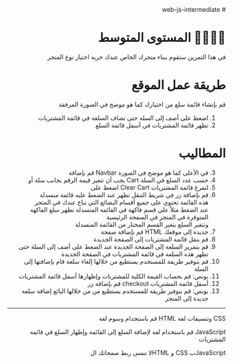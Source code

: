 <div dir="rtl">
# web-js-intermediate

# 🦸‍♀️🦸‍♂️ المستوى المتوسط

في هذا التمرين ستقوم ببناء متجرك الخاص
عندك حرية اختيار نوع المتجر

# طريقة عمل الموقع

قم بإنشاء قائمة سلع من اختيارك كما هو موضح في الصورة المرفقة

1. اضغط على أضف إلى السلة حتى تضاف السلعة في قائمة المشتريات
2. تظهر قائمة المشتريات في أسفل قائمة السلع

# المطاليب

3. في الأعلى كما هو موضح في الصورة Navbar قم بإضافة
4. حسب عدد السلع في السلة Cart يجب أن تتغير قيمة الرقم بجانب سلة أو
5. لتفرغ قائمة المشتريات Clear Cart اضغط على
6. قم بإضافة زر في شريط التنقل تظهر عند الضغط عليه قائمة
   منسدلة
   <br>هذه القائمة تحتوي على جميع أقسام البضائع التي تباع عندك في المتجر
   <br>عند الضغط مثلاً علي قسم فاكهة في القائمة المنسدلة تظهر سلع الفاكهة المتوفرة في المتجر في الصفحة الرئيسية
   <br>وتتغير السلع بتغير القسم المختار من القائمة المنسدلة
7. جديدة إلى موقعك HTML قم بإضافة صفحة
8. قم بنقل قائمة المشتريات إلى الصفحة الجديدة
9. قم بتمرير السلعة إلى الصفحة الجديدة عند الضغط على أضف إلى السلة
   حتى تظهر هذه السلعة في قائمة المشتريات في الصفحة الجديدة
10. قم بتوفير طريقة للمستخدم يستطيع من خلالها إلغاء سلعة قام بإضافتها إلى السلة
11. بونص: قم بحساب القيمة الكلية للمشتريات وإظهارها أسفل قائمة المشتريات
12. أسفل قائمة المشتريات checkout قم بإضافة زر
13. بونص: قم بتوفير طريقة للمستخدم يستطيع من من خلالها البائع إضافة سلعة جديدة إلى المتجر

---

CSS وتنسيقات لغة HTML قم باستخدام وسوم لغة

JavaScript قم باستخدام لغة
لإضافة السلع إلى القائمة وإظهار السلع في قائمة المشتريات

JavaScriptب CSS و HTMLلا تنسى ربط صفحاتك ال
</div>
